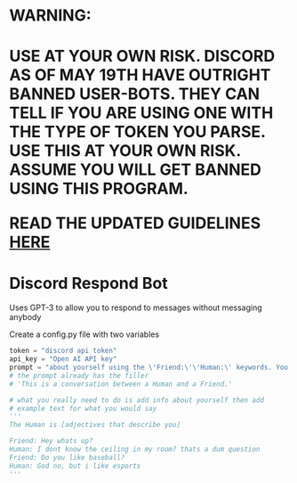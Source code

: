 <h1><strong>WARNING:</h1></strong>
  <h1><strong>
  USE AT YOUR OWN RISK. DISCORD AS OF MAY 19TH HAVE OUTRIGHT BANNED USER-BOTS.
  THEY CAN TELL IF YOU ARE USING ONE WITH THE TYPE OF TOKEN YOU PARSE.
  USE THIS AT YOUR OWN RISK. ASSUME YOU WILL GET BANNED USING THIS PROGRAM.
  
  READ THE UPDATED GUIDELINES <a href=https://discord.com/guidelines>HERE</a>
</strong></h1>

# Discord Respond Bot
Uses GPT-3 to allow you to respond to messages without messaging anybody

Create a config.py file with two variables
```python
token = "discord api token"
api_key = "Open AI API key"
prompt = "about yourself using the \'Friend:\'\'Human:\' keywords. You are the Human"
# the prompt already has the filler
# 'This is a conversation between a Human and a Friend.'

# what you really need to do is add info about yourself then add
# example text for what you would say
'''
The Human is [adjectives that describe you]

Friend: Hey whats up?
Human: I dont know the ceiling in my room? thats a dum question
Friend: Do you like baseball?
Human: God no, but i like esports
'''
```
